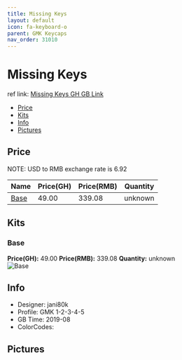 ```yaml
---
title: Missing Keys
layout: default
icon: fa-keyboard-o
parent: GMK Keycaps
nav_order: 31010
---
```


# Missing Keys

ref link: [Missing Keys GH GB Link](https://geekhack.org/index.php?topic=101839.0)

* [Price](#price)
* [Kits](#kits)
* [Info](#info)
* [Pictures](#pictures)


## Price  
NOTE: USD to RMB exchange rate is 6.92

| Name          | Price(GH)    |  Price(RMB) | Quantity |
| ------------- | ------------ |  ---------- | -------- |
|[Base](#base)|49.00|339.08|unknown|


## Kits
### Base
**Price(GH):** 49.00    **Price(RMB):** 339.08    **Quantity:** unknown  
<img src="{{ 'assets/images/gmk-keycaps/missingkeys/kits_pics/base.jpg' | relative_url }}" alt="Base" class="image featured">


## Info
* Designer: jani80k
* Profile: GMK 1-2-3-4-5
* GB Time: 2019-08
* ColorCodes:  


## Pictures
